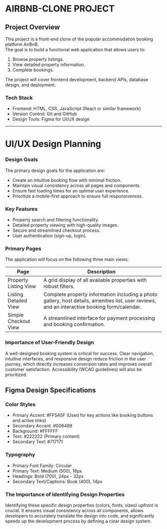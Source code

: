 # AIRBNB-CLONE PROJECT
 ## Project Overview
 This project is a front-end clone of the popular accommodation booking platform AirBnB.</br>
 The goal is to build a functional web application that allows users to: 
 1. Browse property listings.
 2. View detailed property information. 
 3. Complete bookings.

The project will cover frontend development, backend APIs, database design, and deployment.

### Tech Stack
- Frontend: HTML, CSS, JavaScript (React or similar framework)
- Version Control: Git and GitHub
- Design Tools: Figma for UI/UX design

---

# UI/UX Design Planning
### Design Goals
The primary design goals for the application are:
- Create an intuitive booking flow with minimal friction.
- Maintain visual consistency across all pages and components.
- Ensure fast loading times for an optimal user experience.
- Prioritize a mobile-first approach to ensure full responsiveness.

### Key Features
- Property search and filtering functionality.
- Detailed property viewing with high-quality images.
- Secure and streamlined checkout process.
- User authentication (sign-up, login).

### Primary Pages
The application will focus on the following three main views:

| Page | Description 
| ---- | ---- |
| Property Listing View | A grid display of all available properties with robust filters. |
| Listing Detailed View | Complete property information including a photo gallery, host details, amenities list, user reviews, and an interactive booking form/calendar. |
| Simple Checkout View  | A streamlined interface for payment processing and booking confirmation. |

### Importance of User-Friendly Design
A well-designed booking system is critical for success. Clear navigation, intuitive interfaces, and responsive design reduce friction in the user journey, which directly increases conversion rates and improves overall customer satisfaction. Accessibility (WCAG guidelines) will also be prioritized.

## Figma Design Specifications
### Color Styles
- Primary Accent: #FF5A5F (Used for key actions like booking buttons and active links)
- Secondary Accent: #008489
- Background: #FFFFFF
- Text: #222222 (Primary content)
- Secondary Text: #717171

### Typography
- Primary Font Family: Circular
- Primary Text: Medium (500), 16px
- Headings: Bold (700), 24px - 32px
- Secondary Text/Captions: Book (400), 14px

### The Importance of Identifying Design Properties
Identifying these specific design properties (colors, fonts, sizes) upfront is crucial. It ensures visual consistency across all components, allows developers to accurately translate the design into code, and significantly speeds up the development process by defining a clear design system.